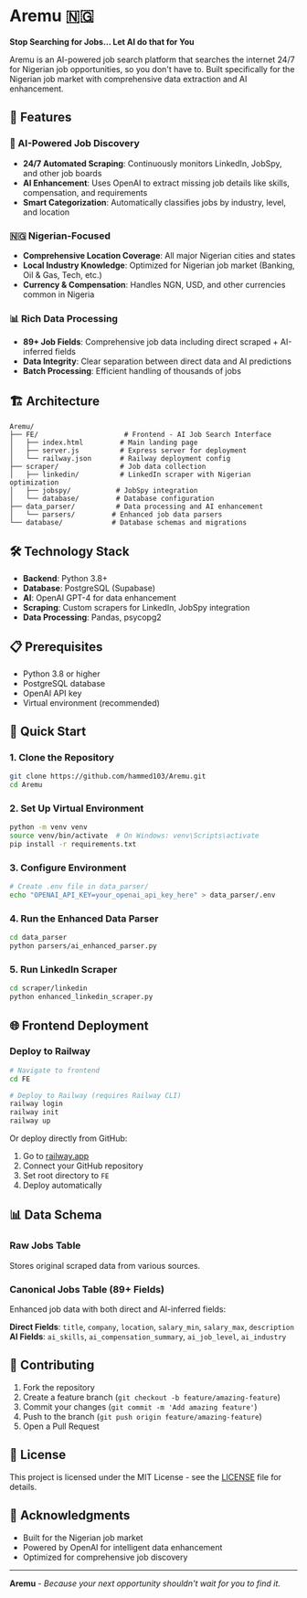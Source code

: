# Aremu 🇳🇬

**Stop Searching for Jobs... Let AI do that for You**

Aremu is an AI-powered job search platform that searches the internet 24/7 for Nigerian job opportunities, so you don't have to. Built specifically for the Nigerian job market with comprehensive data extraction and AI enhancement.

## 🚀 Features

### 🤖 AI-Powered Job Discovery
- **24/7 Automated Scraping**: Continuously monitors LinkedIn, JobSpy, and other job boards
- **AI Enhancement**: Uses OpenAI to extract missing job details like skills, compensation, and requirements
- **Smart Categorization**: Automatically classifies jobs by industry, level, and location

### 🇳🇬 Nigerian-Focused
- **Comprehensive Location Coverage**: All major Nigerian cities and states
- **Local Industry Knowledge**: Optimized for Nigerian job market (Banking, Oil & Gas, Tech, etc.)
- **Currency & Compensation**: Handles NGN, USD, and other currencies common in Nigeria

### 📊 Rich Data Processing
- **89+ Job Fields**: Comprehensive job data including direct scraped + AI-inferred fields
- **Data Integrity**: Clear separation between direct data and AI predictions
- **Batch Processing**: Efficient handling of thousands of jobs

## 🏗️ Architecture

```
Aremu/
├── FE/                     # Frontend - AI Job Search Interface
│   ├── index.html         # Main landing page
│   ├── server.js          # Express server for deployment
│   └── railway.json       # Railway deployment config
├── scraper/               # Job data collection
│   ├── linkedin/          # LinkedIn scraper with Nigerian optimization
│   ├── jobspy/           # JobSpy integration
│   └── database/         # Database configuration
├── data_parser/          # Data processing and AI enhancement
│   └── parsers/         # Enhanced job data parsers
└── database/            # Database schemas and migrations
```

## 🛠️ Technology Stack

- **Backend**: Python 3.8+
- **Database**: PostgreSQL (Supabase)
- **AI**: OpenAI GPT-4 for data enhancement
- **Scraping**: Custom scrapers for LinkedIn, JobSpy integration
- **Data Processing**: Pandas, psycopg2

## 📋 Prerequisites

- Python 3.8 or higher
- PostgreSQL database
- OpenAI API key
- Virtual environment (recommended)

## 🚀 Quick Start

### 1. Clone the Repository
```bash
git clone https://github.com/hammed103/Aremu.git
cd Aremu
```

### 2. Set Up Virtual Environment
```bash
python -m venv venv
source venv/bin/activate  # On Windows: venv\Scripts\activate
pip install -r requirements.txt
```

### 3. Configure Environment
```bash
# Create .env file in data_parser/
echo "OPENAI_API_KEY=your_openai_api_key_here" > data_parser/.env
```

### 4. Run the Enhanced Data Parser
```bash
cd data_parser
python parsers/ai_enhanced_parser.py
```

### 5. Run LinkedIn Scraper
```bash
cd scraper/linkedin
python enhanced_linkedin_scraper.py
```

## 🌐 Frontend Deployment

### Deploy to Railway
```bash
# Navigate to frontend
cd FE

# Deploy to Railway (requires Railway CLI)
railway login
railway init
railway up
```

Or deploy directly from GitHub:
1. Go to [railway.app](https://railway.app)
2. Connect your GitHub repository
3. Set root directory to `FE`
4. Deploy automatically

## 📊 Data Schema

### Raw Jobs Table
Stores original scraped data from various sources.

### Canonical Jobs Table (89+ Fields)
Enhanced job data with both direct and AI-inferred fields:

**Direct Fields**: `title`, `company`, `location`, `salary_min`, `salary_max`, `description`
**AI Fields**: `ai_skills`, `ai_compensation_summary`, `ai_job_level`, `ai_industry`

## 🤝 Contributing

1. Fork the repository
2. Create a feature branch (`git checkout -b feature/amazing-feature`)
3. Commit your changes (`git commit -m 'Add amazing feature'`)
4. Push to the branch (`git push origin feature/amazing-feature`)
5. Open a Pull Request

## 📝 License

This project is licensed under the MIT License - see the [LICENSE](LICENSE) file for details.

## 🙏 Acknowledgments

- Built for the Nigerian job market
- Powered by OpenAI for intelligent data enhancement
- Optimized for comprehensive job discovery

---

**Aremu** - *Because your next opportunity shouldn't wait for you to find it.*
